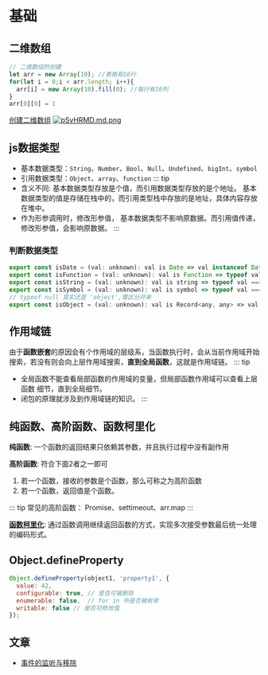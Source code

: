 # 基础

## 二维数组
``` js
// 二维数组的创建
let arr = new Array(10); //表格有10行
for(let i = 0;i < arr.length; i++){
  arr[i] = new Array(10).fill(0); //每行有10列
}
arr[0][0] = 1
```
[创建二维数组](https://juejin.cn/post/6968645442691137572)
[![pSvHRMD.md.png](https://s1.ax1x.com/2023/02/23/pSvHRMD.md.png)](https://imgse.com/i/pSvHRMD)

## js数据类型
- 基本数据类型：`String`、`Number`、`Bool`、`Null`、`Undefined`、`bigInt`、`symbol` 
- 引用数据类型：`Object`、`array`、`function`
::: tip
- 含义不同: 基本数据类型存放是个值，而引用数据类型存放的是个地址。 基本数据类型的值是存储在栈中的，而引用类型栈中存放的是地址，具体内容存放在堆中。
- 作为形参调用时，修改形参值， 基本数据类型不影响原数据。而引用值传递，修改形参值，会影响原数据。
:::
### 判断数据类型
``` js
export const isDate = (val: unknown): val is Date => val instanceof Date
export const isFunction = (val: unknown): val is Function => typeof val === 'function'
export const isString = (val: unknown): val is string => typeof val === 'string'
export const isSymbol = (val: unknown): val is symbol => typeof val === 'symbol'
// typeof null 其实还是 'object',需区分开来
export const isObject = (val: unknown): val is Record<any, any> => val !== null && typeof val === 'object'  
```

## 作用域链
由于**函数嵌套**的原因会有个作用域的层级系，当函数执行时，会从当前作用域开始搜索，若没有则会向上层作用域搜索，**直到全局函数**，这就是作用域链。
::: tip
- 全局函数不能查看局部函数的作用域的变量，但局部函数作用域可以查看上层函数 细节，直到全局细节。
- 闭包的原理就涉及到作用域链的知识。
:::

## 纯函数、高阶函数、函数柯里化
 **纯函数**: 一个函数的返回结果只依赖其参数，并且执行过程中没有副作用

 **高阶函数**: 符合下面2者之一即可
  1. 若一个函数，接收的参数是个函数，那么可称之为高阶函数
  2. 若一个函数，返回值是个函数。
   
::: tip
常见的高阶函数： Promise、settimeout、arr.map
:::

**[函数柯里化](https://blog.csdn.net/m0_52409770/article/details/123359123?spm=1001.2101.3001.6661.1&utm_medium=distribute.pc_relevant_t0.none-task-blog-2%7Edefault%7ECTRLIST%7ERate-1-123359123-blog-123234634.pc_relevant_multi_platform_whitelistv3&depth_1-utm_source=distribute.pc_relevant_t0.none-task-blog-2%7Edefault%7ECTRLIST%7ERate-1-123359123-blog-123234634.pc_relevant_multi_platform_whitelistv3&utm_relevant_index=1)**: 通过函数调用继续返回函数的方式，实现多次接受参数最后统一处理的编码形式。


## Object.defineProperty
``` js
Object.defineProperty(object1, 'property1', {
  value: 42,
  configurable: true, // 是否可被删除
  enumerable: false,  // for in 中是否被枚举
  writable: false // 是否可修改值
});
```

## 文章
- [事件的监听与移除](https://blog.csdn.net/qq_29606781/article/details/67650869)



